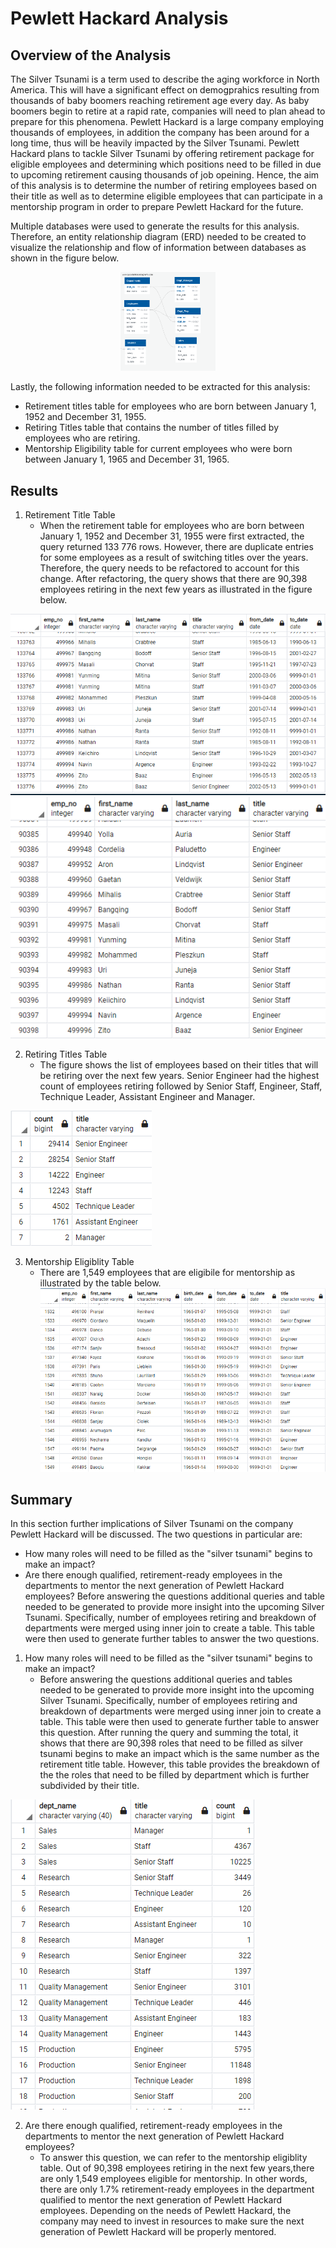 # Pewlett Hackard Analysis 

## Overview of the Analysis
The Silver Tsunami is a term used to describe the aging workforce in North America. This will have a significant effect on demogprahics resulting from thousands of baby boomers reaching retirement age every day. As baby boomers begin to retire at a rapid rate, companies will need to plan ahead to prepare for this phenomena. Pewlett Hackard is a large company employing thousands of employees, in addition the company has been around for a long time, thus will be heavily impacted by the Silver Tsunami. Pewlett Hackard plans to tackle Silver Tsunami by offering retirement package for eligible employees and determining which positions need to be filled in due to upcoming retirement causing thousands of job opeining. Hence, the aim of this analysis is to determine the number of retiring employees based on their title as well as to determine eligible employees that can participate in a mentorship program in order to prepare Pewlett Hackard for the future.

Multiple databases were used to generate the results for this analysis. Therefore, an entity relationship diagram (ERD) needed to be created to visualize the relationship and flow of information between databases as shown in the figure below. 

<p align="center">  
<img src="EmployeeDB.png" width="30%" height="30%">
</p>
<p align="center">  

Lastly, the following information needed to be extracted for this analysis:
- Retirement titles table for employees who are born between January 1, 1952 and December 31, 1955.
- Retiring Titles table that contains the number of titles filled by employees who are retiring. 
- Mentorship Eligibility table for current employees who were born between January 1, 1965 and December 31, 1965.

## Results
1. Retirement Title Table 
    - When the retirement table for employees who are born between January 1, 1952 and December 31, 1955 were first extracted, the query returned 133 776 rows. However, there are duplicate entries for some employees as a result of switching titles over the years. Therefore, the query needs to be refactored to account for this change. After refactoring, the query shows that there are 90,398 employees retiring in the next few years as illustrated in the figure below.

![Snapshot1](https://github.com/kntln/Pewlett-Hackard-Analysis/blob/main/figures/retiring_titles_before_refactored.png)
![Snapshot2](https://github.com/kntln/Pewlett-Hackard-Analysis/blob/main/figures/unique_titles.png)

2. Retiring Titles Table 
    - The figure shows the list of employees based on their titles that will be retiring over the next few years. Senior Engineer had the highest count of employees retiring followed by Senior Staff, Engineer, Staff, Technique Leader, Assistant Engineer and Manager. 

![Snapshot3](https://github.com/kntln/Pewlett-Hackard-Analysis/blob/main/figures/retiring_titles.png)
    
3. Mentorship Eligiblity Table
    - There are 1,549 employees that are eligibile for mentorship as illustrated by the table below. 
![Snapshot4](https://github.com/kntln/Pewlett-Hackard-Analysis/blob/main/figures/mentorship_eligibility.png)

## Summary
In this section further implications of Silver Tsunami on the company Pewlett Hackard will be discussed. The two questions in particular are:
- How many roles will need to be filled as the "silver tsunami" begins to make an impact?
- Are there enough qualified, retirement-ready employees in the departments to mentor the next generation of Pewlett Hackard employees?
Before answering the questions additional queries and table needed to be generated to provide more insight into the upcoming Silver Tsunami. Specifically, number of employees retiring and breakdown of departments were merged using inner join to create a table. This table were then used to generate further tables to answer the two questions. 
1. How many roles will need to be filled as the "silver tsunami" begins to make an impact?
    - Before answering the questions additional queries and tables needed to be generated to provide more insight into the upcoming Silver Tsunami. Specifically, number of employees retiring and breakdown of departments were merged using inner join to create a table. This table were then used to generate further table to answer this question. After running the query and summing the total, it shows that there are 90,398 roles that need to be filled as silver tsunami begins to make an impact which is the same number as the retirement title table. However, this table provides the breakdown of the the roles that need to be filled by department which is further subdivided by their title. 

![Snapshot5](https://github.com/kntln/Pewlett-Hackard-Analysis/blob/main/figures/roles_to_fill.png)

2. Are there enough qualified, retirement-ready employees in the departments to mentor the next generation of Pewlett Hackard employees?
    - To answer this question, we can refer to the mentorship eligiblity table. Out of 90,398 employees retiring in the next few years,there are only 1,549 employees eligible for mentorship. In other words, there are only 1.7% retirement-ready employees in the department qualified to mentor the next generation of Pewlett Hackard employees. Depending on the needs of Pewlett Hackard, the company may need to invest in resources to make sure the next generation of Pewlett Hackard will be properly mentored. 
